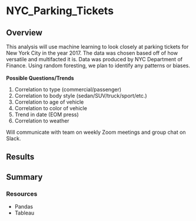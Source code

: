 # NYC_Parking_Tickets
## Overview

This analysis will use machine learning to look closely at parking tickets for New York City in the year 2017. The data was chosen based off of how versatile and multifacted it is. Data was produced by NYC Department of Finance. Using random foresting, we plan to identify any patterns or biases. </br>
</br>
**Possible Questions/Trends**
1. Correlation to type (commercial/passenger)
2. Correlation to body style (sedan/SUV/truck/sport/etc.)
3. Correlation to age of vehicle
4. Correlation to color of vehicle
5. Trend in date (EOM press)
6. Correlation to weather

Will communicate with team on weekly Zoom meetings and group chat on Slack.

## Results

## Summary 

### Resources 

* Pandas
* Tableau 

